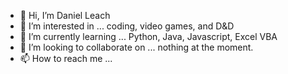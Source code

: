 - 👋 Hi, I’m Daniel Leach
- 👀 I’m interested in ... coding, video games, and D&D
- 🌱 I’m currently learning ... Python, Java, Javascript, Excel VBA
- 💞️ I’m looking to collaborate on ... nothing at the moment.
- 📫 How to reach me ... 

<!---
DLeach96/DLeach96 is a ✨ special ✨ repository because its `README.md` (this file) appears on your GitHub profile.
You can click the Preview link to take a look at your changes.
--->
